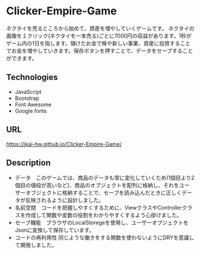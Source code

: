 # Clicker-Empire-Game
ネクタイを売るところから始めて、資産を増やしていくゲームです。
ネクタイの画像を１クリック(ネクタイを一本売る)ごとに7000円の収益があります。1秒がゲーム内の1日を指します。儲けたお金で株や新しい事業、資産に投資することでお金を増やしていきます。保存ボタンを押すことで、データをセーブすることができます。

## Technologies
- JavaScript
- Bootstrap
- Font Awesome
- Google fonts

## URL
https://jkai-hw.github.io/Clicker-Empire-Game/

## Description
- データ　このゲームでは、商品のデータも常に変化していくため(1個目より2個目の値段が高いなど)、商品のオブジェクトを配列に格納し、それをユーザーオブジェクトに格納することで、セーブを読み込んだときに正しくデータが反映されるように設計しました。
- 名前空間　コードを把握しやすくするために、ViewクラスやControllerクラスを作成して関数や変数の役割をわかりやすくするよう心掛けました。
- セーブ機能　ブラウザのLocalStoregeを使用し、ユーザーオブジェクトをJsonに変換して保存しています。
- コードの再利用性 同じような働きをする関数を使わないようにDRYを意識して開発しました。
